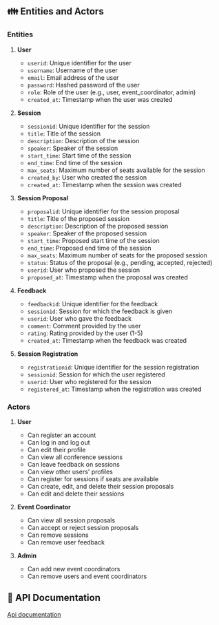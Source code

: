 ## **👪** Entities and Actors

### Entities

1. **User**
   - `userid`: Unique identifier for the user
   - `username`: Username of the user
   - `email`: Email address of the user
   - `password`: Hashed password of the user
   - `role`: Role of the user (e.g., user, event_coordinator, admin)
   - `created_at`: Timestamp when the user was created

2. **Session**
   - `sessionid`: Unique identifier for the session
   - `title`: Title of the session
   - `description`: Description of the session
   - `speaker`: Speaker of the session
   - `start_time`: Start time of the session
   - `end_time`: End time of the session
   - `max_seats`: Maximum number of seats available for the session
   - `created_by`: User who created the session
   - `created_at`: Timestamp when the session was created

3. **Session Proposal**
   - `proposalid`: Unique identifier for the session proposal
   - `title`: Title of the proposed session
   - `description`: Description of the proposed session
   - `speaker`: Speaker of the proposed session
   - `start_time`: Proposed start time of the session
   - `end_time`: Proposed end time of the session
   - `max_seats`: Maximum number of seats for the proposed session
   - `status`: Status of the proposal (e.g., pending, accepted, rejected)
   - `userid`: User who proposed the session
   - `proposed_at`: Timestamp when the proposal was created

4. **Feedback**
   - `feedbackid`: Unique identifier for the feedback
   - `sessionid`: Session for which the feedback is given
   - `userid`: User who gave the feedback
   - `comment`: Comment provided by the user
   - `rating`: Rating provided by the user (1-5)
   - `created_at`: Timestamp when the feedback was created

5. **Session Registration**
   - `registrationid`: Unique identifier for the session registration
   - `sessionid`: Session for which the user registered
   - `userid`: User who registered for the session
   - `registered_at`: Timestamp when the registration was created

### Actors

1. **User**
   - Can register an account
   - Can log in and log out
   - Can edit their profile
   - Can view all conference sessions
   - Can leave feedback on sessions
   - Can view other users' profiles
   - Can register for sessions if seats are available
   - Can create, edit, and delete their session proposals
   - Can edit and delete their sessions

2. **Event Coordinator**
   - Can view all session proposals
   - Can accept or reject session proposals
   - Can remove sessions
   - Can remove user feedback

3. **Admin**
   - Can add new event coordinators
   - Can remove users and event coordinators

## **🧪** API Documentation
[Api documentation](https://documenter.getpostman.com/view/37017335/2sAYQiBTfu)